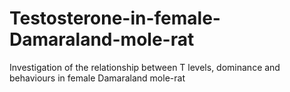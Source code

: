 # Testosterone-in-female-Damaraland-mole-rat
Investigation of the relationship between T levels, dominance and behaviours in female Damaraland mole-rat 
